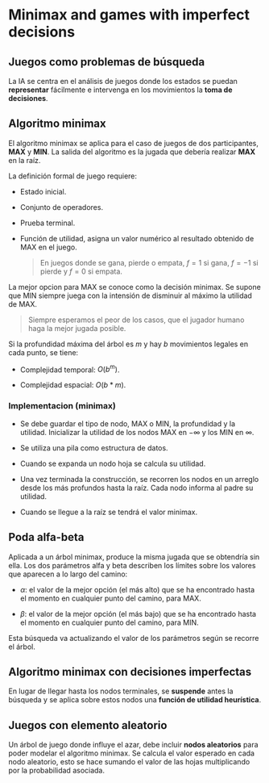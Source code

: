 # Minimax and games with imperfect decisions

## Juegos como problemas de búsqueda

La IA se centra en el análisis de juegos donde los estados se puedan **representar** fácilmente e intervenga en los movimientos la **toma de decisiones**.

## Algoritmo minimax

El algoritmo minimax se aplica para el caso de juegos de dos participantes, **MAX** y **MIN**. La salida del algoritmo es la jugada que debería realizar **MAX** en la raíz.

La definición formal de juego requiere:

- Estado inicial.

- Conjunto de operadores.

- Prueba terminal.

- Función de utilidad, asigna un valor numérico al resultado obtenido de MAX en el juego.

    > En juegos donde se gana, pierde o empata, $f = 1$ si gana, $f = -1$ si pierde y $f = 0$ si empata.

La mejor opcion para MAX se conoce como la decisión minimax. Se supone que MIN siempre juega con la intensión de disminuir al máximo la utilidad de MAX.

> Siempre esperamos el peor de los casos, que el jugador humano haga la mejor jugada posible.

Si la profundidad máxima del árbol es *m* y hay *b* movimientos legales en cada punto, se tiene:

- Complejidad temporal: $O(b^m)$.

- Complejidad espacial: $O(b*m)$.

### Implementacion (minimax)

- Se debe guardar el tipo de nodo, MAX o MIN, la profundidad y la utilidad. Inicializar la utilidad de los nodos MAX en $-\infty$ y los MIN en $\infty$.

- Se utiliza una pila como estructura de datos.

- Cuando se expanda un nodo hoja se calcula su utilidad.

- Una vez terminada la construcción, se recorren los nodos en un arreglo desde los más profundos hasta la raíz. Cada nodo informa al padre su utilidad.

- Cuando se llegue a la raíz se tendrá el valor minimax.

## Poda alfa-beta

Aplicada a un árbol minimax, produce la misma jugada que se obtendría sin ella. Los dos parámetros alfa y beta describen los límites sobre los valores que aparecen a lo largo del camino:

- $\alpha$: el valor de la mejor opción (el más alto) que se ha encontrado hasta el momento en cualquier punto del camino, para MAX.

- $\beta$: el valor de la mejor opción (el más bajo) que se ha encontrado hasta el momento en cualquier punto del camino, para MIN.

Esta búsqueda va actualizando el valor de los parámetros según se recorre el árbol.

## Algoritmo minimax con decisiones imperfectas

En lugar de llegar hasta los nodos terminales, se **suspende** antes la búsqueda y se aplica sobre estos nodos una **función de utilidad heurística**.

## Juegos con elemento aleatorio

Un árbol de juego donde influye el azar, debe incluir **nodos aleatorios** para poder modelar el algoritmo minimax. Se calcula el valor esperado en cada nodo aleatorio, esto se hace sumando el valor de las hojas multiplicando por la probabilidad asociada.
